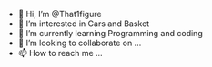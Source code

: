 - 👋 Hi, I’m @That1figure
- 👀 I’m interested in Cars and Basket
- 🌱 I’m currently learning Programming and coding
- 💞️ I’m looking to collaborate on ...
- 📫 How to reach me ...

<!---
That1figure/That1figure is a ✨ special ✨ repository because its `README.md` (this file) appears on your GitHub profile.
You can click the Preview link to take a look at your changes.
--->
